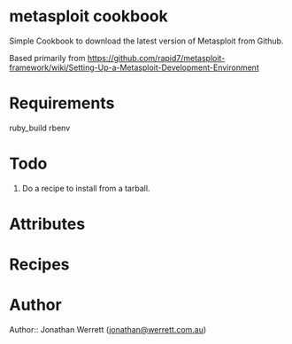 # metasploit cookbook

Simple Cookbook to download the latest version of Metasploit from Github.

Based primarily from <https://github.com/rapid7/metasploit-framework/wiki/Setting-Up-a-Metasploit-Development-Environment>

# Requirements

ruby_build
rbenv

# Todo

1. Do a recipe to install from a tarball.

# Attributes

# Recipes

# Author

Author:: Jonathan Werrett (<jonathan@werrett.com.au>)
